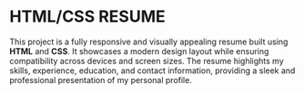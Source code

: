 # HTML/CSS RESUME
<p>This project is a fully responsive and visually appealing resume built using <b>HTML</b> and <b>CSS</b>. 
  It showcases a modern design layout while ensuring compatibility across devices and screen sizes. 
  The resume highlights my skills, experience, education, and contact information, providing a sleek and professional presentation of my personal profile.
</p>
